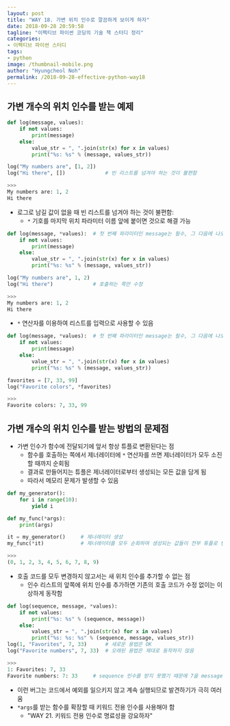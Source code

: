 ```yaml
---
layout: post
title: "WAY 18. 가변 위치 인수로 깔끔하게 보이게 하자"
date: 2018-09-28 20:59:58
tagline: "이펙티브 파이썬 코딩의 기술 책 스터디 정리"
categories:
- 이펙티브 파이썬 스터디
tags:
- python
image: /thumbnail-mobile.png
author: "Hyungcheol Noh"
permalink: /2018-09-28-effective-python-way18
---
```


## 가변 개수의 위치 인수를 받는 예제

```python
def log(message, values):
    if not values:
        print(message)
    else:
        value_str = ", ".join(str(x) for x in values)
        print("%s: %s" % (message, values_str))

log("My numbers are", [1, 2])
log("Hi there", [])             # 빈 리스트를 넘겨야 하는 것이 불편함

>>>
My numbers are: 1, 2
Hi there
```

- 로그로 남길 값이 없을 때 빈 리스트를 넘겨야 하는 것이 불편함:
    - `*` 기호를 마지막 위치 파라미터 이름 앞에 붙이면 것으로 해결 가능

```python
def log(message, *values):  # 첫 번째 파라미터인 message는 필수, 그 다음에 나오는 위치 인수는 몇 개든 선택적임
    if not values:
        print(message)
    else:
        value_str = ", ".join(str(x) for x in values)
        print("%s: %s" % (message, values_str))

log("My numbers are", 1, 2)
log("Hi there")             # 호출하는 쪽만 수정

>>>
My numbers are: 1, 2
Hi there
```

- `*` 연산자를 이용하여 리스트를 입력으로 사용할 수 있음

```python
def log(message, *values):  # 첫 번째 파라미터인 message는 필수, 그 다음에 나오는 위치 인수는 몇 개든 선택적임
    if not values:
        print(message)
    else:
        value_str = ", ".join(str(x) for x in values)
        print("%s: %s" % (message, values_str))

favorites = [7, 33, 99]
log("Favorite colors", *favorites)

>>>
Favorite colors: 7, 33, 99
```

## 가변 개수의 위치 인수를 받는 방법의 문제점
- 가변 인수가 함수에 전달되기에 앞서 항상 튜플로 변환된다는 점
    - 함수를 호출하는 쪽에서 제너레이터에 `*` 연산자를 쓰면 제너레이터가 모두 소진할 때까지 순회됨
    - 결과로 만들어지는 튜플은 제너레이터로부터 생성되는 모든 값을 담게 됨
    - 따라서 메모리 문제가 발생할 수 있음

```python
def my_generator():
    for i in range(10):
        yield i

def my_func(*args):
    print(args)

it = my_generator()     # 제너레이터 생성
my_func(*it)            # 제너레이터를 모두 순회하며 생성되는 값들이 전부 튜플로 변환: 메모리 문제 발생 가능

>>>
(0, 1, 2, 3, 4, 5, 6, 7, 8, 9)
```

- 호출 코드를 모두 변경하지 않고서는 새 위치 인수를 추가할 수 없는 점
    - 인수 리스트의 앞쪽에 위치 인수를 추가하면 기존의 호출 코드가 수정 없이는 이상하게 동작함

```python
def log(sequence, message, *values):
    if not values:
        print("%s: %s" % (sequence, message))
    else:
        values_str = ", ".join(str(x) for x in values)
        print("%s: %s: %s" % (sequence, message, values_str))
log(1, "Favorites", 7, 33)      # 새로운 용법은 OK
log("Favorite numbers", 7, 33)  # 오래된 용법은 제대로 동작하지 않음

>>>
1: Favorites: 7, 33
Favorite numbers: 7: 33     # sequence 인수를 받지 못했기 때문에 7을 message 파라미터로 사용
```

- 이런 버그는 코드에서 예외를 일으키지 않고 계속 실행되므로 발견하기가 극히 여러움
- `*args`를 받는 함수를 확장할 때 키워드 전용 인수를 사용해야 함
    - "WAY 21. 키워드 전용 인수로 명료성을 강요하자"

